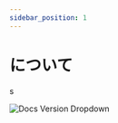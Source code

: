 ```yaml
---
sidebar_position: 1
---
```


# について
s

![Docs Version Dropdown](https://pic.ladysvoa.com/upload/avatar/a1.webp)